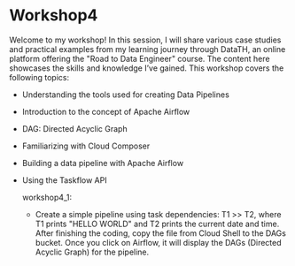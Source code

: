 # Workshop4
Welcome to my workshop! In this session, I will share various case studies and practical examples from my learning journey through DataTH, an online platform offering the "Road to Data Engineer" course. The content here showcases the skills and knowledge I’ve gained. This workshop covers the following topics:

  - Understanding the tools used for creating Data Pipelines
  - Introduction to the concept of Apache Airflow
  - DAG: Directed Acyclic Graph
  - Familiarizing with Cloud Composer
  - Building a data pipeline with Apache Airflow
  - Using the Taskflow API


    workshop4_1:
      - Create a simple pipeline using task dependencies: T1 >> T2, where T1 prints "HELLO WORLD" and T2 prints the current date and time.
        After finishing the coding, copy the file from Cloud Shell to the DAGs bucket.
        Once you click on Airflow, it will display the DAGs (Directed Acyclic Graph) for the pipeline.
